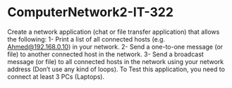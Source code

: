 # ComputerNetwork2-IT-322
Create a network application (chat or file transfer application) that allows the  following: 1- Print a list of all connected hosts (e.g. Ahmed@192.168.0.10) in your  network. 2- Send a one-to-one message (or file) to another connected host in the  network. 3- Send a broadcast message (or file) to all connected hosts in the network  using your network address (Don’t use any kind of loops).  To Test this application, you need to connect at least 3 PCs (Laptops).
